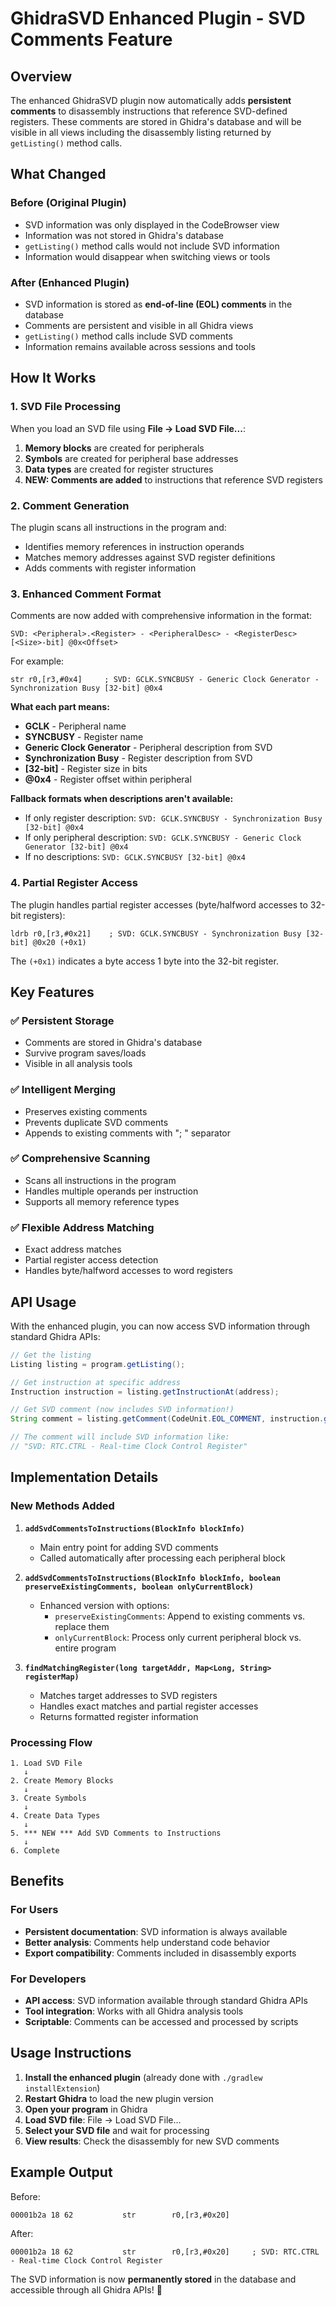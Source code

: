 # GhidraSVD Enhanced Plugin - SVD Comments Feature

## Overview

The enhanced GhidraSVD plugin now automatically adds **persistent comments** to disassembly instructions that reference SVD-defined registers. These comments are stored in Ghidra's database and will be visible in all views including the disassembly listing returned by `getListing()` method calls.

## What Changed

### Before (Original Plugin)
- SVD information was only displayed in the CodeBrowser view
- Information was not stored in Ghidra's database
- `getListing()` method calls would not include SVD information
- Information would disappear when switching views or tools

### After (Enhanced Plugin)
- SVD information is stored as **end-of-line (EOL) comments** in the database
- Comments are persistent and visible in all Ghidra views
- `getListing()` method calls include SVD comments
- Information remains available across sessions and tools

## How It Works

### 1. SVD File Processing
When you load an SVD file using **File → Load SVD File...**:

1. **Memory blocks** are created for peripherals
2. **Symbols** are created for peripheral base addresses
3. **Data types** are created for register structures
4. **NEW: Comments are added** to instructions that reference SVD registers

### 2. Comment Generation
The plugin scans all instructions in the program and:

- Identifies memory references in instruction operands
- Matches memory addresses against SVD register definitions
- Adds comments with register information

### 3. Enhanced Comment Format
Comments are now added with comprehensive information in the format:
```
SVD: <Peripheral>.<Register> - <PeripheralDesc> - <RegisterDesc> [<Size>-bit] @0x<Offset>
```

For example:
```
str r0,[r3,#0x4]     ; SVD: GCLK.SYNCBUSY - Generic Clock Generator - Synchronization Busy [32-bit] @0x4
```

**What each part means:**
- **GCLK** - Peripheral name 
- **SYNCBUSY** - Register name  
- **Generic Clock Generator** - Peripheral description from SVD
- **Synchronization Busy** - Register description from SVD
- **[32-bit]** - Register size in bits
- **@0x4** - Register offset within peripheral

**Fallback formats when descriptions aren't available:**
- If only register description: `SVD: GCLK.SYNCBUSY - Synchronization Busy [32-bit] @0x4`
- If only peripheral description: `SVD: GCLK.SYNCBUSY - Generic Clock Generator [32-bit] @0x4`
- If no descriptions: `SVD: GCLK.SYNCBUSY [32-bit] @0x4`

### 4. Partial Register Access
The plugin handles partial register accesses (byte/halfword accesses to 32-bit registers):
```
ldrb r0,[r3,#0x21]    ; SVD: GCLK.SYNCBUSY - Synchronization Busy [32-bit] @0x20 (+0x1)
```
The `(+0x1)` indicates a byte access 1 byte into the 32-bit register.

## Key Features

### ✅ **Persistent Storage**
- Comments are stored in Ghidra's database
- Survive program saves/loads
- Visible in all analysis tools

### ✅ **Intelligent Merging**
- Preserves existing comments
- Prevents duplicate SVD comments
- Appends to existing comments with "; " separator

### ✅ **Comprehensive Scanning**
- Scans all instructions in the program
- Handles multiple operands per instruction
- Supports all memory reference types

### ✅ **Flexible Address Matching**
- Exact address matches
- Partial register access detection
- Handles byte/halfword accesses to word registers

## API Usage

With the enhanced plugin, you can now access SVD information through standard Ghidra APIs:

```java
// Get the listing
Listing listing = program.getListing();

// Get instruction at specific address
Instruction instruction = listing.getInstructionAt(address);

// Get SVD comment (now includes SVD information!)
String comment = listing.getComment(CodeUnit.EOL_COMMENT, instruction.getAddress());

// The comment will include SVD information like:
// "SVD: RTC.CTRL - Real-time Clock Control Register"
```

## Implementation Details

### New Methods Added

1. **`addSvdCommentsToInstructions(BlockInfo blockInfo)`**
   - Main entry point for adding SVD comments
   - Called automatically after processing each peripheral block

2. **`addSvdCommentsToInstructions(BlockInfo blockInfo, boolean preserveExistingComments, boolean onlyCurrentBlock)`**
   - Enhanced version with options:
     - `preserveExistingComments`: Append to existing comments vs. replace them
     - `onlyCurrentBlock`: Process only current peripheral block vs. entire program

3. **`findMatchingRegister(long targetAddr, Map<Long, String> registerMap)`**
   - Matches target addresses to SVD registers
   - Handles exact matches and partial register accesses
   - Returns formatted register information

### Processing Flow

```
1. Load SVD File
   ↓
2. Create Memory Blocks
   ↓
3. Create Symbols
   ↓
4. Create Data Types
   ↓
5. *** NEW *** Add SVD Comments to Instructions
   ↓
6. Complete
```

## Benefits

### For Users
- **Persistent documentation**: SVD information is always available
- **Better analysis**: Comments help understand code behavior
- **Export compatibility**: Comments included in disassembly exports

### For Developers
- **API access**: SVD information available through standard Ghidra APIs
- **Tool integration**: Works with all Ghidra analysis tools
- **Scriptable**: Comments can be accessed and processed by scripts

## Usage Instructions

1. **Install the enhanced plugin** (already done with `./gradlew installExtension`)
2. **Restart Ghidra** to load the new plugin version
3. **Open your program** in Ghidra
4. **Load SVD file**: File → Load SVD File...
5. **Select your SVD file** and wait for processing
6. **View results**: Check the disassembly for new SVD comments

## Example Output

Before:
```
00001b2a 18 62           str        r0,[r3,#0x20]
```

After:
```
00001b2a 18 62           str        r0,[r3,#0x20]     ; SVD: RTC.CTRL - Real-time Clock Control Register
```

The SVD information is now **permanently stored** in the database and accessible through all Ghidra APIs! 🎉

